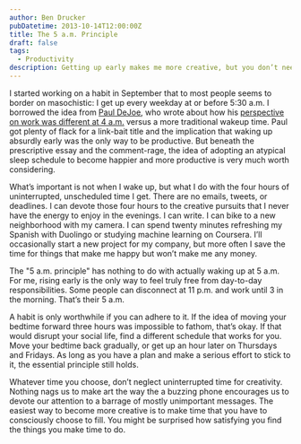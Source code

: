 ```yaml
---
author: Ben Drucker
pubDatetime: 2013-10-14T12:00:00Z
title: The 5 a.m. Principle
draft: false
tags:
  - Productivity
description: Getting up early makes me more creative, but you don’t need to wake up early to take advantage
---
```


I started working on a habit in September that to most people seems to border on masochistic: I get up every weekday at or before 5:30 a.m. I borrowed the idea from [Paul DeJoe](https://twitter.com/PDEJOE), who wrote about how his [perspective on work was different at 4 a.m.](http://www.fastcompany.com/3013856/how-to-be-a-success-at-everything/why-productive-people-get-up-insanely-early) versus a more traditional wakeup time. Paul got plenty of flack for a link-bait title and the implication that waking up absurdly early was the only way to be productive. But beneath the prescriptive essay and the comment-rage, the idea of adopting an atypical sleep schedule to become happier and more productive is very much worth considering.

What’s important is not when I wake up, but what I do with the four hours of uninterrupted, unscheduled time I get. There are no emails, tweets, or deadlines. I can devote those four hours to the creative pursuits that I never have the energy to enjoy in the evenings. I can write. I can bike to a new neighborhood with my camera. I can spend twenty minutes refreshing my Spanish with Duolingo or studying machine learning on Coursera. I’ll occasionally start a new project for my company, but more often I save the time for things that make me happy but won’t make me any money.

The "5 a.m. principle" has nothing to do with actually waking up at 5 a.m. For me, rising early is the only way to feel truly free from day-to-day responsibilities. Some people can disconnect at 11 p.m. and work until 3 in the morning. That’s their 5 a.m.

A habit is only worthwhile if you can adhere to it. If the idea of moving your bedtime forward three hours was impossible to fathom, that’s okay. If that would disrupt your social life, find a different schedule that works for you. Move your bedtime back gradually, or get up an hour later on Thursdays and Fridays. As long as you have a plan and make a serious effort to stick to it, the essential principle still holds.

Whatever time you choose, don’t neglect uninterrupted time for creativity. Nothing nags us to make art the way the a buzzing phone encourages us to devote our attention to a barrage of mostly unimportant messages. The easiest way to become more creative is to make time that you have to consciously choose to fill. You might be surprised how satisfying you find the things you make time to do.